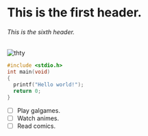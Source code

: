 # This is the first header.
###### This is the sixth header.

![thty](https://pbs.twimg.com/media/GcM_if_asAMK-Ii?format=jpg&name=large)

``` c
#include <stdio.h>
int main(void)
{
  printf("Hello world!");
  return 0;
}
```
- [ ] Play galgames.
- [ ] Watch animes.
- [ ] Read comics.
